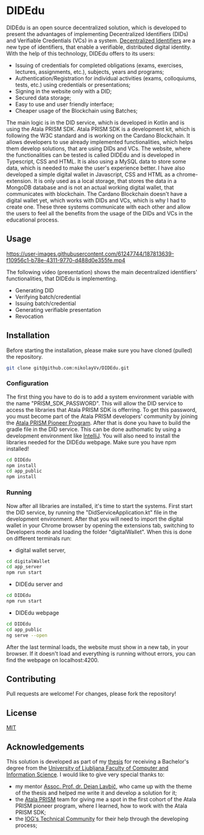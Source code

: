 # DIDEdu

DIDEdu is an open source decentralized solution, which is developed to present the advantages of implementing Decentralized Identifiers (DIDs) and Verifiable Credentials (VCs) in a system. [Decentralized Identifiers](https://www.w3.org/TR/did-core/) are a new type of identifiers, that enable a verifiable, distributed digital identity. With the help of this technology, DIDEdu offers to its users:
- Issuing of credentials for completed obligations (exams, exercises, lectures, assignments, etc.), subjects, years and programs;
- Authentication/Registration for individual activities (exams, colloquiums, tests, etc.) using credentials or presentations;
- Signing in the website only with a DID;
- Secured data storage;
- Easy to use and user friendly interface;
- Cheaper usage of the Blockchain using Batches;

The main logic is in the DID service, which is developed in Kotlin and is using the Atala PRISM SDK. Atala PRISM SDK is a development kit, which is following the W3C standard and is working on the Cardano Blockchain. It allows developers to use already implemented functionalities, which helps them develop solutions, that are using DIDs and VCs.
The website, where the functionalities can be tested is called DIDEdu and is developed in Typescript, CSS and HTML. It is also using a MySQL data to store some data, which is needed to make the user's experience better.
I have also developed a simple digital wallet in Javascript, CSS and HTML as a chrome-extension. It is only used as a local storage, that stores the data in a MongoDB database and is not an actual working digital wallet, that communicates with blockchain. The Cardano Blockchain doesn't have a digital wallet yet, which works with DIDs and VCs, which is why I had to create one.
These three systems communicate with each other and allow the users to feel all the benefits from the usage of the DIDs and VCs in the educational process.

## Usage

https://user-images.githubusercontent.com/61247744/187813639-f10956c1-b78e-4311-9770-d488d0e355fe.mp4

The following video (presentation) shows the main decentralized identifiers' functionalities, that DIDEdu is implementing.
- Generating DID
- Verifying batch/credential
- Issuing batch/credential
- Generating verifiable presentation
- Revocation

## Installation
Before starting the installation, please make sure you have cloned (pulled) the repository.
```bash
git clone git@github.com:nikolayVv/DIDEdu.git
```
### Configuration
The first thing you have to do is to add a system environment variable with the name "PRISM_SDK_PASSWORD". This will allow the DID service to access the libraries that Atala PRISM SDK is offerring. To get this password, you must become part of the Atala PRISM developers' community by joining the [Atala PRISM Pioneer Program](https://input-output.typeform.com/to/xfSQykYo?typeform-source=atalaprism.io).
After that is done you have to build the gradle file in the DID service. This can be done authomatic by using a development environment like [IntelliJ](https://www.jetbrains.com/idea/). You will also need to install the libraries needed for the DIDEdu webpage. Make sure you have npm installed!
```bash
cd DIDEdu
npm install
cd app_public
npm install
```
### Running
Now after all libraries are installed, it's time to start the systems. First start the DID service, by running the "DidServiceApplication.kt" file in the development environment. After that you will need to import the digital wallet in your Chrome browser by opening the extensions tab, switching to Developers mode and loading the folder "digitalWallet". When this is done on different terminals run:
- digital wallet server,
```bash
cd digitalWallet
cd app_server
npm run start
```
- DIDEdu server and
```bash
cd DIDEdu
npm run start
```
- DIDEdu webpage
```bash
cd DIDEdu
cd app_public
ng serve --open
```
After the last terminal loads, the website must show in a new tab, in your browser. If it doesn't load and everything is running without errors, you can find the webpage on localhost:4200.

## Contributing
Pull requests are welcome! For changes, please fork the repository!

## License
[MIT](https://choosealicense.com/licenses/mit/)

## Acknowledgements
This solution is developed as part of my [thesis](https://repozitorij.uni-lj.si/IzpisGradiva.php?id=139591&lang=slv) for receiving a Bachelor's degree from the [University of Ljubljana Faculty of Computer and Information Science](https://www.fri.uni-lj.si/en). I would like to give very special thanks to:
- my mentor [Assoc. Prof. dr. Dejan Lavbič](https://www.lavbic.net/), who came up with the theme of the thesis and helped me write it and develop a solution for it;
- the [Atala PRISM](https://atalaprism.io/) team for giving me a spot in the first cohort of the Atala PRISM pioneer program, where I learned, how to work with the Atala PRISM SDK;
- the [IOG's Technical Community](https://iohk.io/) for their help through the developing process;
